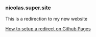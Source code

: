 ### nicolas.super.site

This is a redirection to my new website

[How to setup a redirect on Github Pages](https://dev.to/steveblue/setup-a-redirect-on-github-pages-1ok7)